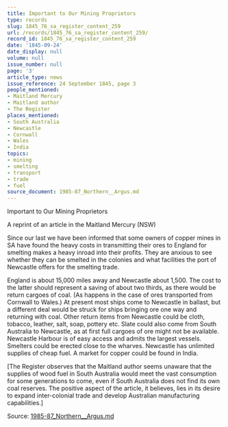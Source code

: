 ```yaml
---
title: Important to Our Mining Proprietors
type: records
slug: 1845_76_sa_register_content_259
url: /records/1845_76_sa_register_content_259/
record_id: 1845_76_sa_register_content_259
date: '1845-09-24'
date_display: null
volume: null
issue_number: null
page: '3'
article_type: news
issue_reference: 24 September 1845, page 3
people_mentioned:
- Maitland Mercury
- Maitland author
- The Register
places_mentioned:
- South Australia
- Newcastle
- Cornwall
- Wales
- India
topics:
- mining
- smelting
- transport
- trade
- fuel
source_document: 1985-87_Northern__Argus.md
---
```


Important to Our Mining Proprietors

A reprint of an article in the Maitland Mercury (NSW)

Since our last we have been informed that some owners of copper mines in SA have found the heavy costs in transmitting their ores to England for smelting makes a heavy inroad into their profits.  They are anxious to see whether they can be smelted in the colonies and what facilities the port of Newcastle offers for the smelting trade.

England is about 15,000 miles away and Newcastle about 1,500.  The cost to the latter should represent a saving of about two thirds, as there would be return cargoes of coal.  (As happens in the case of ores transported from Cornwall to Wales.)  At present most ships come to Newcastle in ballast, but a different deal would be struck for ships bringing ore one way and returning with coal.  Other return items from Newcastle could be cloth, tobacco, leather, salt, soap, pottery etc.  Slate could also come from South Australia to Newcastle, as at first full cargoes of ore might not be available.  Newcastle Harbour is of easy access and admits the largest vessels.  Smelters could be erected close to the wharves.  Newcastle has unlimited supplies of cheap fuel.  A market for copper could be found in India.

[The Register observes that the Maitland author seems unaware that the supplies of wood fuel in South Australia would meet the vast consumption for some generations to come, even if South Australia does not find its own coal reserves.  The positive aspect of the article, it believes, lies in its desire to expand inter-colonial trade and develop Australian manufacturing capabilities.]

Source: [1985-87_Northern__Argus.md](/downloads/markdown/1985-87_Northern__Argus.md)
